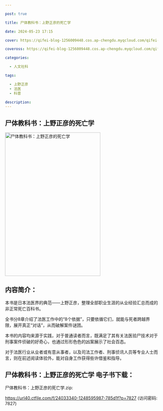 ```yaml
---

post: true

title: 尸体教科书：上野正彦的死亡学

date: 2024-05-23 17:15

cover: https://qifei-blog-1256009448.cos.ap-chengdu.myqcloud.com/qifei-blog/662f65340ea9cb1403d13a3b.jpg

coveross: https://qifei-blog-1256009448.cos.ap-chengdu.myqcloud.com/qifei-blog/662f65340ea9cb1403d13a3b.jpg

categories:

  - 人文社科

tags:

  - 上野正彦
  - 法医
  - 科普

description:
---
```


## 尸体教科书：上野正彦的死亡学
<img alt="尸体教科书：上野正彦的死亡学 " class="aligncenter loaded" data-was-processed="true" decoding="async" fetchpriority="high" height="471" src="https://qifei-blog-1256009448.cos.ap-chengdu.myqcloud.com/qifei-blog/662f65340ea9cb1403d13a3b.jpg" style="cursor: zoom-in;" width="314"/>

## 内容简介：

本书是日本法医界的典范——上野正彦，整理全部职业生涯的从业经验汇总而成的非正常死亡百科书。

全书分8章介绍了法医工作中的“8个依据”，只要依循它们，就能与死者跨越界限，展开真正“对话”，从而破解案件谜团。

本书的内容均来源于实践，对于普通读者而言，既满足了其有关法医验尸技术对于刑事案件侦破的好奇心，也通过形形色色的凶案展示了社会百态。

对于法医行业从业者或有意从事者，以及司法工作者、刑事侦讯人员等专业人士而言，则在前述阅读体验外，能对自身工作获得些许借鉴和指导。

## 尸体教科书：上野正彦的死亡学 电子书下载：
尸体教科书：上野正彦的死亡学.zip: 

https://url40.ctfile.com/f/24033340-1248595987-785d1f?p=7827 (访问密码: 7827)
